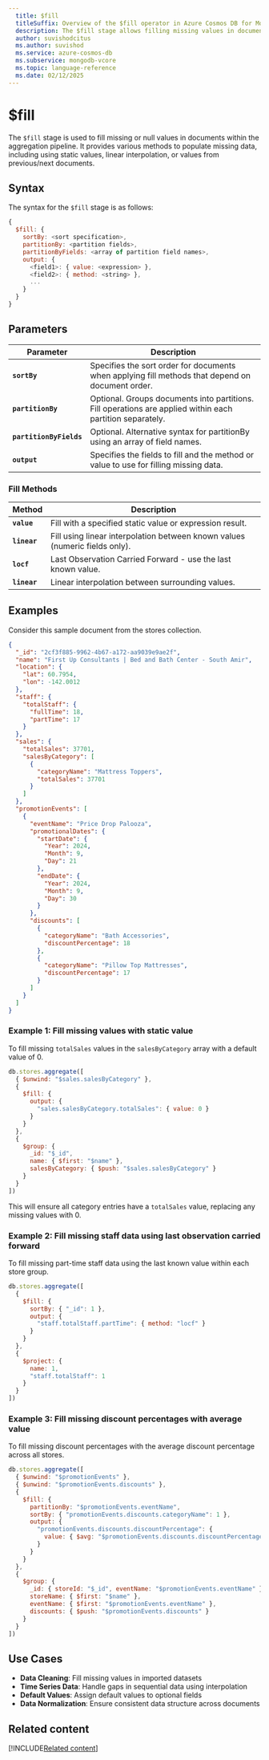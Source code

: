 ```yaml
---
  title: $fill
  titleSuffix: Overview of the $fill operator in Azure Cosmos DB for MongoDB (vCore)
  description: The $fill stage allows filling missing values in documents based on specified methods and criteria.
  author: suvishodcitus
  ms.author: suvishod
  ms.service: azure-cosmos-db
  ms.subservice: mongodb-vcore
  ms.topic: language-reference
  ms.date: 02/12/2025
---
```


# $fill

The `$fill` stage is used to fill missing or null values in documents within the aggregation pipeline. It provides various methods to populate missing data, including using static values, linear interpolation, or values from previous/next documents.

## Syntax

The syntax for the `$fill` stage is as follows:

```javascript
{
  $fill: {
    sortBy: <sort specification>,
    partitionBy: <partition fields>,
    partitionByFields: <array of partition field names>,
    output: {
      <field1>: { value: <expression> },
      <field2>: { method: <string> },
      ...
    }
  }
}
```

## Parameters

| Parameter | Description |
| --- | --- |
| **`sortBy`** | Specifies the sort order for documents when applying fill methods that depend on document order. |
| **`partitionBy`** | Optional. Groups documents into partitions. Fill operations are applied within each partition separately. |
| **`partitionByFields`** | Optional. Alternative syntax for partitionBy using an array of field names. |
| **`output`** | Specifies the fields to fill and the method or value to use for filling missing data. |

### Fill Methods

| Method | Description |
| --- | --- |
| **`value`** | Fill with a specified static value or expression result. |
| **`linear`** | Fill using linear interpolation between known values (numeric fields only). |
| **`locf`** | Last Observation Carried Forward - use the last known value. |
| **`linear`** | Linear interpolation between surrounding values. |

## Examples

Consider this sample document from the stores collection.

```json
{
  "_id": "2cf3f885-9962-4b67-a172-aa9039e9ae2f",
  "name": "First Up Consultants | Bed and Bath Center - South Amir",
  "location": {
    "lat": 60.7954,
    "lon": -142.0012
  },
  "staff": {
    "totalStaff": {
      "fullTime": 18,
      "partTime": 17
    }
  },
  "sales": {
    "totalSales": 37701,
    "salesByCategory": [
      {
        "categoryName": "Mattress Toppers",
        "totalSales": 37701
      }
    ]
  },
  "promotionEvents": [
    {
      "eventName": "Price Drop Palooza",
      "promotionalDates": {
        "startDate": {
          "Year": 2024,
          "Month": 9,
          "Day": 21
        },
        "endDate": {
          "Year": 2024,
          "Month": 9,
          "Day": 30
        }
      },
      "discounts": [
        {
          "categoryName": "Bath Accessories",
          "discountPercentage": 18
        },
        {
          "categoryName": "Pillow Top Mattresses",
          "discountPercentage": 17
        }
      ]
    }
  ]
}
```

### Example 1: Fill missing values with static value

To fill missing `totalSales` values in the `salesByCategory` array with a default value of 0.

```javascript
db.stores.aggregate([
  { $unwind: "$sales.salesByCategory" },
  {
    $fill: {
      output: {
        "sales.salesByCategory.totalSales": { value: 0 }
      }
    }
  },
  {
    $group: {
      _id: "$_id",
      name: { $first: "$name" },
      salesByCategory: { $push: "$sales.salesByCategory" }
    }
  }
])
```

This will ensure all category entries have a `totalSales` value, replacing any missing values with 0.

### Example 2: Fill missing staff data using last observation carried forward

To fill missing part-time staff data using the last known value within each store group.

```javascript
db.stores.aggregate([
  {
    $fill: {
      sortBy: { "_id": 1 },
      output: {
        "staff.totalStaff.partTime": { method: "locf" }
      }
    }
  },
  {
    $project: {
      name: 1,
      "staff.totalStaff": 1
    }
  }
])
```

### Example 3: Fill missing discount percentages with average value

To fill missing discount percentages with the average discount percentage across all stores.

```javascript
db.stores.aggregate([
  { $unwind: "$promotionEvents" },
  { $unwind: "$promotionEvents.discounts" },
  {
    $fill: {
      partitionBy: "$promotionEvents.eventName",
      sortBy: { "promotionEvents.discounts.categoryName": 1 },
      output: {
        "promotionEvents.discounts.discountPercentage": { 
          value: { $avg: "$promotionEvents.discounts.discountPercentage" } 
        }
      }
    }
  },
  {
    $group: {
      _id: { storeId: "$_id", eventName: "$promotionEvents.eventName" },
      storeName: { $first: "$name" },
      eventName: { $first: "$promotionEvents.eventName" },
      discounts: { $push: "$promotionEvents.discounts" }
    }
  }
])
```


## Use Cases

- **Data Cleaning**: Fill missing values in imported datasets
- **Time Series Data**: Handle gaps in sequential data using interpolation
- **Default Values**: Assign default values to optional fields
- **Data Normalization**: Ensure consistent data structure across documents

## Related content

[!INCLUDE[Related content](../includes/related-content.md)]